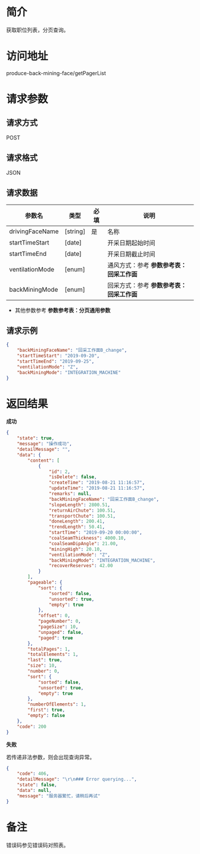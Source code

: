 # 简介
获取职位列表，分页查询。

# 访问地址
produce-back-mining-face/getPagerList

# 请求参数

## 请求方式
POST

## 请求格式
JSON

## 请求数据
|参数名|类型|必填|说明|
|-|-|-|-|
|drivingFaceName|[string]|是|名称|
|startTimeStart|[date]||开采日期起始时间|
|startTimeEnd|[date]||开采日期截止时间|
|ventilationMode|[enum]||通风方式：参考 **参数参考表：回采工作面**|
|backMiningMode|[enum]||回采方式：参考 **参数参考表：回采工作面**|


* 其他参数参考 **参数参考表：分页通用参数**


## 请求示例
```json
{
	"backMiningFaceName": "回采工作面B_change",
    "startTimeStart": "2019-09-20",
    "startTimeEnd": "2019-09-25",
    "ventilationMode": "Z",
    "backMiningMode": "INTEGRATION_MACHINE"
}
```

# 返回结果
**成功**
```json
{
    "state": true,
    "message": "操作成功",
    "detailMessage": "",
    "data": {
        "content": [
            {
                "id": 2,
                "isDelete": false,
                "createTime": "2019-08-21 11:16:57",
                "updateTime": "2019-08-21 11:16:57",
                "remarks": null,
                "backMiningFaceName": "回采工作面B_change",
                "slopeLength": 2800.51,
                "returnAirChute": 100.51,
                "transportChute": 100.51,
                "doneLength": 200.41,
                "trendLength": 50.41,
                "startTime": "2019-09-20 00:00:00",
                "coalSeamThickness": 4000.10,
                "coalSeamDipAngle": 21.00,
                "miningHigh": 20.10,
                "ventilationMode": "Z",
                "backMiningMode": "INTEGRATION_MACHINE",
                "recoverReserves": 42.00
            }
        ],
        "pageable": {
            "sort": {
                "sorted": false,
                "unsorted": true,
                "empty": true
            },
            "offset": 0,
            "pageNumber": 0,
            "pageSize": 10,
            "unpaged": false,
            "paged": true
        },
        "totalPages": 1,
        "totalElements": 1,
        "last": true,
        "size": 10,
        "number": 0,
        "sort": {
            "sorted": false,
            "unsorted": true,
            "empty": true
        },
        "numberOfElements": 1,
        "first": true,
        "empty": false
    },
    "code": 200
}
```

**失败**

若传递非法参数，则会出现查询异常。

```json
{
    "code": 406,
    "detailMessage": "\r\n### Error querying...",
    "state": false,
    "data": null,
    "message": "服务器繁忙，请稍后再试"
}
```

# 备注
错误码参见错误码对照表。